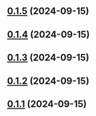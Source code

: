 ## [0.1.5](https://github.com/LeandroColombo111/Releases/compare/v0.1.4...v0.1.5) (2024-09-15)



## [0.1.4](https://github.com/LeandroColombo111/Releases/compare/v0.1.3...v0.1.4) (2024-09-15)



## [0.1.3](https://github.com/LeandroColombo111/Releases/compare/v0.1.2...v0.1.3) (2024-09-15)



## [0.1.2](https://github.com/LeandroColombo111/Releases/compare/v0.1.1...v0.1.2) (2024-09-15)



## [0.1.1](https://github.com/LeandroColombo111/Releases/compare/v0.1.0...v0.1.1) (2024-09-15)



